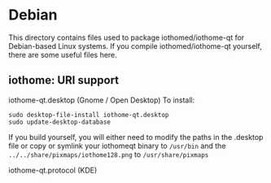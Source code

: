 
Debian
====================
This directory contains files used to package iothomed/iothome-qt
for Debian-based Linux systems. If you compile iothomed/iothome-qt yourself, there are some useful files here.

## iothome: URI support ##


iothome-qt.desktop  (Gnome / Open Desktop)
To install:

	sudo desktop-file-install iothome-qt.desktop
	sudo update-desktop-database

If you build yourself, you will either need to modify the paths in
the .desktop file or copy or symlink your iothomeqt binary to `/usr/bin`
and the `../../share/pixmaps/iothome128.png` to `/usr/share/pixmaps`

iothome-qt.protocol (KDE)

